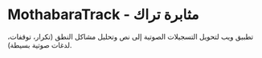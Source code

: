 # MothabaraTrack - مثابرة تراك

تطبيق ويب لتحويل التسجيلات الصوتية إلى نص وتحليل مشاكل النطق (تكرار، توقفات، لدغات صوتية بسيطة).

